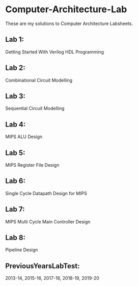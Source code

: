 # Computer-Architecture-Lab
These are my solutions to Computer Architecture Labsheets.

## Lab 1: 
  
  Getting Started With Verilog HDL Programming

## Lab 2: 

  Combinational Circuit Modelling 

## Lab 3: 

  Sequential Circuit Modelling 

## Lab 4: 
  
  MIPS ALU Design

## Lab 5: 

  MIPS Register File Design

## Lab 6: 

  Single Cycle Datapath Design for MIPS

## Lab 7: 

  MIPS Multi Cycle Main Controller Design

## Lab 8:  
  
  Pipeline Design

## PreviousYearsLabTest: 
  
  2013-14, 2015-16, 2017-18, 2018-19, 2019-20
